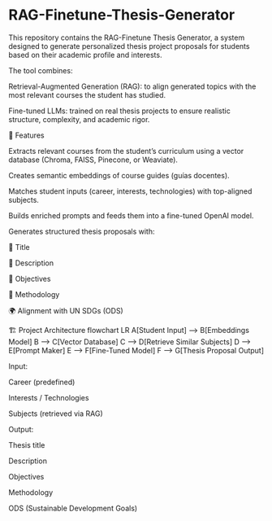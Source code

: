 # RAG-Finetune-Thesis-Generator

This repository contains the RAG-Finetune Thesis Generator, a system designed to generate personalized thesis project proposals for students based on their academic profile and interests.

The tool combines:

Retrieval-Augmented Generation (RAG): to align generated topics with the most relevant courses the student has studied.

Fine-tuned LLMs: trained on real thesis projects to ensure realistic structure, complexity, and academic rigor.

🚀 Features

Extracts relevant courses from the student’s curriculum using a vector database (Chroma, FAISS, Pinecone, or Weaviate).

Creates semantic embeddings of course guides (guías docentes).

Matches student inputs (career, interests, technologies) with top-aligned subjects.

Builds enriched prompts and feeds them into a fine-tuned OpenAI model.

Generates structured thesis proposals with:

📌 Title

📖 Description

🎯 Objectives

🧪 Methodology

🌍 Alignment with UN SDGs (ODS)


🏗️ Project Architecture
flowchart LR
    A[Student Input] --> B[Embeddings Model]
    B --> C[Vector Database]
    C --> D[Retrieve Similar Subjects]
    D --> E[Prompt Maker]
    E --> F[Fine-Tuned Model]
    F --> G[Thesis Proposal Output]


Input:

Career (predefined)

Interests / Technologies

Subjects (retrieved via RAG)

Output:

Thesis title

Description

Objectives

Methodology

ODS (Sustainable Development Goals)

